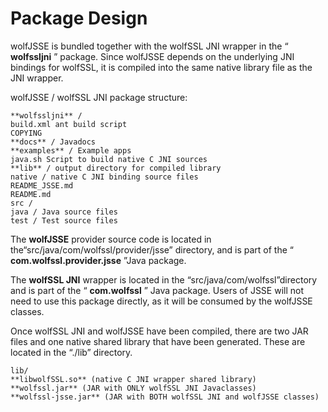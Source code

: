 #  Package Design

wolfJSSE is bundled together with the wolfSSL JNI wrapper in the “ **wolfssljni** ” package. Since wolfJSSE depends on the underlying JNI bindings for wolfSSL, it is compiled into the same native library file as the JNI wrapper.

wolfJSSE / wolfSSL JNI package structure:
```
**wolfssljni** /
build.xml ant build script
COPYING
**docs** / Javadocs
**examples** / Example apps
java.sh Script to build native C JNI sources
**lib** / output directory for compiled library
native / native C JNI binding source files
README_JSSE.md
README.md
src /
java / Java source files
test / Test source files
```
The **wolfJSSE** provider source code is located in the“src/java/com/wolfssl/provider/jsse” directory, and is part of the “ **com.wolfssl.provider.jsse** ”Java package.

The **wolfSSL JNI** wrapper is located in the “src/java/com/wolfssl”directory and is part of the “ **com.wolfssl** ” Java package. Users of JSSE will not need to use this package directly, as it will be consumed by the wolfJSSE classes.

Once wolfSSL JNI and wolfJSSE have been compiled, there are two JAR files and one native shared library that have been generated. These are located in the “./lib” directory.
```
lib/
**libwolfSSL.so** (native C JNI wrapper shared library)
**wolfssl.jar** (JAR with ONLY wolfSSL JNI Javaclasses)
**wolfssl-jsse.jar** (JAR with BOTH wolfSSL JNI and wolfJSSE classes)
```

